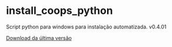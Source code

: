 # install_coops_python

Script python para windows para instalação automatizada. v0.4.01

[Download da última versão](https://github.com/dalraf/install_coops_python/releases/download/v0.4.01/install_coops_python.exe)
